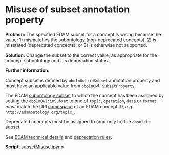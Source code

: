 # Misuse of subset annotation property

**Problem:** The specified EDAM subset for a concept is wrong because the value: 1) mismatches the subontology (non-deprecated concepts), 2) is misstated (deprecated concepts), or 3) is otherwise not supported.

**Solution:** Change the subset to the correct value, as appropriate for the concept subontology and it's deprecation status.

**Further information:**

Concept subset is defined by ```oboInOwl:inSubset``` annotation property and must have an applicable value from ```oboInOwl:SubsetProperty```.

The EDAM [subontology subset](https://edamontologydocs.readthedocs.io/en/latest/developers_guide.html#mandatory-attributes) to which the concept has been assigned by setting the ```oboInOwl:inSubset``` to one of ```topic```, ```operation```, ```data``` or ```format``` *must* match the URI [namespace](https://edamontologydocs.readthedocs.io/en/latest/technical_details.html#identifiers-persistent-urls) of an EDAM concept ID, *e.g.* ```http://edamontology.org/topic_```.

Deprecated concepts must be assigned to (and only to) the ``obsolete`` subset.

See [EDAM technical details](https://edamontologydocs.readthedocs.io/en/latest/developers_guide.html#mandatory-attributes) and [deprecation rules](https://edamontologydocs.readthedocs.io/en/latest/developers_guide.html#deprecating-concepts).

**Script:** [subsetMisuse.ipynb](https://github.com/edamontology/edamverify/blob/master/queries/subsetMisuse.ipynb)
